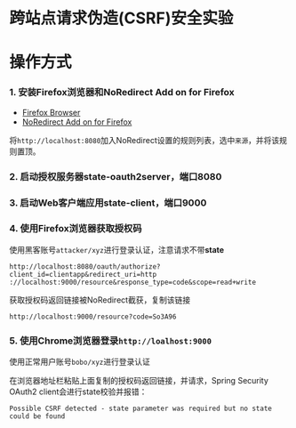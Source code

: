 跨站点请求伪造(CSRF)安全实验
======

# 操作方式

### 1. 安装Firefox浏览器和NoRedirect Add on for Firefox
* [Firefox Browser](http://ftp.mozilla.org/pub/firefox/releases/47.0.2/win64/zh-CN/)
* [NoRedirect Add on for Firefox](https://addons.thunderbird.net/en-us/firefox/addon/noredirect/)

将`http://localhost:8080`加入NoRedirect设置的规则列表，选中`来源`，并将该规则置顶。

### 2. 启动授权服务器state-oauth2server，端口8080

### 3. 启动Web客户端应用state-client，端口9000

### 4. 使用Firefox浏览器获取授权码

使用黑客账号`attacker/xyz`进行登录认证，注意请求不带**state**

```
http://localhost:8080/oauth/authorize?client_id=clientapp&redirect_uri=http
://localhost:9000/resource&response_type=code&scope=read+write
```
获取授权码返回链接被NoRedirect截获，复制该链接

```
http://localhost:9000/resource?code=So3A96
```

### 5. 使用Chrome浏览器登录`http://loalhost:9000`

使用正常用户账号`bobo/xyz`进行登录认证

在浏览器地址栏粘贴上面复制的授权码返回链接，并请求，Spring Security OAuth2 client会进行state校验并报错：

```
Possible CSRF detected - state parameter was required but no state could be found
```